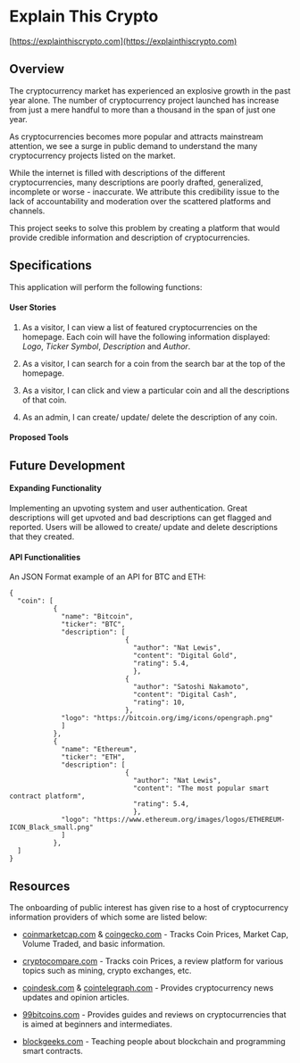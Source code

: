 # Explain This Crypto


[https://explainthiscrypto.com](https://explainthiscrypto.com)


## Overview

The cryptocurrency market has experienced an explosive growth in the past year alone. The number of cryptocurrency project launched has increase from just a mere handful to more than a thousand in the span of just one year.

As cryptocurrencies becomes more popular and attracts mainstream attention, we see a surge in public demand to understand the many cryptocurrency projects listed on the market.

While the internet is filled with descriptions of the different cryptocurrencies, many descriptions are poorly drafted, generalized, incomplete or worse - inaccurate. We attribute this credibility issue to the lack of accountability and moderation over the scattered platforms and channels.

This project seeks to solve this problem by creating a platform that would provide credible information and description of cryptocurrencies.  

## Specifications

This application will perform the following functions:

#### User Stories

1. As a visitor, I can view a list of featured cryptocurrencies on the homepage. Each coin will have the following information displayed: _Logo_, _Ticker Symbol_, _Description_ and _Author_.

1.  As a visitor, I can search for a coin from the search bar at the top of the homepage.

1. As a visitor, I can click and view a particular coin and all the descriptions of that coin.

1. As an admin, I can create/ update/ delete the description of any coin.

#### Proposed Tools


## Future Development

#### Expanding Functionality

Implementing an upvoting system and user authentication. Great descriptions will get upvoted and bad descriptions can get flagged and reported. Users will be allowed to create/ update and delete descriptions that they created.

#### API Functionalities

An JSON Format example of an API for BTC and ETH:

```
{
  "coin": [
           {
             "name": "Bitcoin",
             "ticker": "BTC",
             "description": [
                             {
                               "author": "Nat Lewis",
                               "content": "Digital Gold",
                               "rating": 5.4,
                               },
                             {
                               "author": "Satoshi Nakamoto",
                               "content": "Digital Cash",
                               "rating": 10,
                             },
             "logo": "https://bitcoin.org/img/icons/opengraph.png"                          
             ]
           },
           {
             "name": "Ethereum",
             "ticker": "ETH",
             "description": [
                             {
                               "author": "Nat Lewis",
                               "content": "The most popular smart contract platform",
                               "rating": 5.4,
                               },
             "logo": "https://www.ethereum.org/images/logos/ETHEREUM-ICON_Black_small.png"                  
             ]
           },
  ]
}
```

## Resources

The onboarding of public interest has given rise to a host of cryptocurrency information providers of which some are listed below:

* [coinmarketcap.com](coinmarketcap.com) & [coingecko.com](coingecko.com) - Tracks Coin Prices, Market Cap, Volume Traded, and basic information.

* [cryptocompare.com](cryptocompare.com) - Tracks coin Prices, a review platform for various topics such as mining, crypto exchanges, etc.

* [coindesk.com](coindesk.com) & [cointelegraph.com](cointelegraph.com) - Provides cryptocurrency news updates and opinion articles.

* [99bitcoins.com](99bitcoins.com) - Provides guides and reviews on cryptocurrencies that is aimed at beginners and intermediates.

*  [blockgeeks.com](blockgeeks.com) - Teaching people about blockchain and programming smart contracts.
